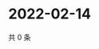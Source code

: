 # 2022-02-14

共 0 条

<!-- BEGIN WEIBO -->
<!-- 最后更新时间 Mon Feb 14 2022 09:50:09 GMT+0800 (China Standard Time) -->

<!-- END WEIBO -->
